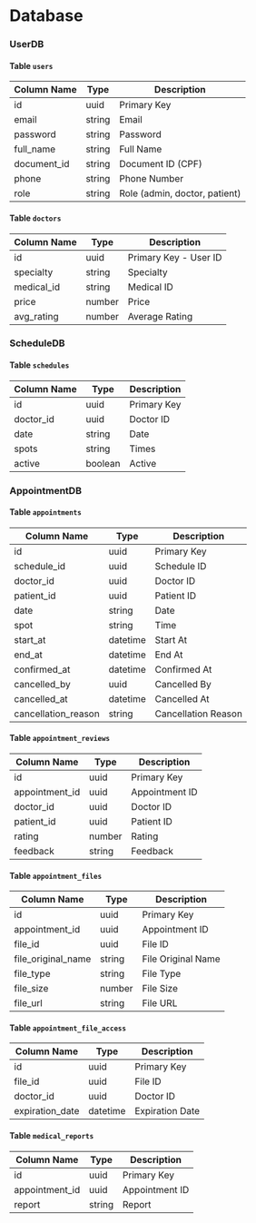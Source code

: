 # Database

### UserDB

#### Table `users`

| Column Name | Type   | Description                   |
| ----------- | ------ | ----------------------------- |
| id          | uuid   | Primary Key                   |
| email       | string | Email                         |
| password    | string | Password                      |
| full_name   | string | Full Name                     |
| document_id | string | Document ID (CPF)             |
| phone       | string | Phone Number                  |
| role        | string | Role (admin, doctor, patient) |

#### Table `doctors`

| Column Name | Type   | Description           |
| ----------- | ------ | --------------------- |
| id          | uuid   | Primary Key - User ID |
| specialty   | string | Specialty             |
| medical_id  | string | Medical ID            |
| price       | number | Price                 |
| avg_rating  | number | Average Rating        |

### ScheduleDB

#### Table `schedules`

| Column Name | Type    | Description |
| ----------- | ------- | ----------- |
| id          | uuid    | Primary Key |
| doctor_id   | uuid    | Doctor ID   |
| date        | string  | Date        |
| spots       | string  | Times       |
| active      | boolean | Active      |

### AppointmentDB

#### Table `appointments`

| Column Name         | Type     | Description         |
| ------------------- | -------- | ------------------- |
| id                  | uuid     | Primary Key         |
| schedule_id         | uuid     | Schedule ID         |
| doctor_id           | uuid     | Doctor ID           |
| patient_id          | uuid     | Patient ID          |
| date                | string   | Date                |
| spot                | string   | Time                |
| start_at            | datetime | Start At            |
| end_at              | datetime | End At              |
| confirmed_at        | datetime | Confirmed At        |
| cancelled_by        | uuid     | Cancelled By        |
| cancelled_at        | datetime | Cancelled At        |
| cancellation_reason | string   | Cancellation Reason |

#### Table `appointment_reviews`

| Column Name    | Type   | Description    |
| -------------- | ------ | -------------- |
| id             | uuid   | Primary Key    |
| appointment_id | uuid   | Appointment ID |
| doctor_id      | uuid   | Doctor ID      |
| patient_id     | uuid   | Patient ID     |
| rating         | number | Rating         |
| feedback       | string | Feedback       |

#### Table `appointment_files`

| Column Name        | Type   | Description        |
| ------------------ | ------ | ------------------ |
| id                 | uuid   | Primary Key        |
| appointment_id     | uuid   | Appointment ID     |
| file_id            | uuid   | File ID            |
| file_original_name | string | File Original Name |
| file_type          | string | File Type          |
| file_size          | number | File Size          |
| file_url           | string | File URL           |

#### Table `appointment_file_access`

| Column Name     | Type     | Description     |
| --------------- | -------- | --------------- |
| id              | uuid     | Primary Key     |
| file_id         | uuid     | File ID         |
| doctor_id       | uuid     | Doctor ID       |
| expiration_date | datetime | Expiration Date |

#### Table `medical_reports`

| Column Name    | Type   | Description    |
| -------------- | ------ | -------------- |
| id             | uuid   | Primary Key    |
| appointment_id | uuid   | Appointment ID |
| report         | string | Report         |